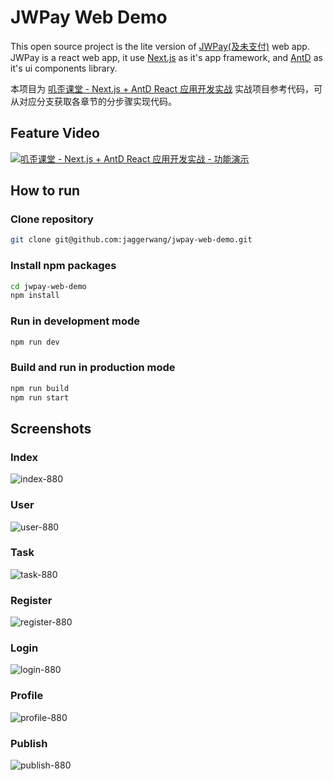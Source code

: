 # JWPay Web Demo

This open source project is the lite version of [JWPay(及未支付)](https://jwpay.app) web app. JWPay is a react web app, it use [Next.js](https://nextjs.org/) as it's app framework, and [AntD](https://ant.design/) as it's ui components library.

本项目为 [叽歪课堂 - Next.js + AntD React 应用开发实战](https://blog.jaggerwang.net/jwcourse-nextjs-antd-react-app-development/) 实战项目参考代码，可从对应分支获取各章节的分步骤实现代码。

## Feature Video

[![叽歪课堂 - Next.js + AntD React 应用开发实战 - 功能演示](https://i.ytimg.com/vi/lVtHc-lhhfU/maxresdefault.jpg)](https://youtu.be/lVtHc-lhhfU)

## How to run

### Clone repository

```bash
git clone git@github.com:jaggerwang/jwpay-web-demo.git
```

### Install npm packages

```bash
cd jwpay-web-demo
npm install
```

### Run in development mode

```bash
npm run dev
```

### Build and run in production mode

```bash
npm run build
npm run start
```

## Screenshots

### Index

![index-880](https://user-images.githubusercontent.com/1255011/57274237-361d3080-70cd-11e9-985f-a98319d27e8c.png)

### User

![user-880](https://user-images.githubusercontent.com/1255011/57274135-c7d86e00-70cc-11e9-9c81-5baad534bb91.png)

### Task

![task-880](https://user-images.githubusercontent.com/1255011/57274133-c73fd780-70cc-11e9-94b3-85044568c360.png)

### Register

![register-880](https://user-images.githubusercontent.com/1255011/57274131-c6a74100-70cc-11e9-8df6-3680b45c6e7d.png)

### Login

![login-880](https://user-images.githubusercontent.com/1255011/57274126-c4dd7d80-70cc-11e9-9b9b-ff51b61d6d70.png)

### Profile

![profile-880](https://user-images.githubusercontent.com/1255011/57274127-c5761400-70cc-11e9-81e5-351e5794aa66.png)

### Publish

![publish-880](https://user-images.githubusercontent.com/1255011/57274128-c60eaa80-70cc-11e9-8cb1-253131761ee9.png)
